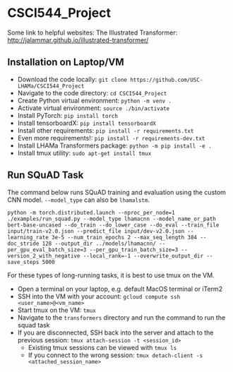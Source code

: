 # CSCI544_Project


Some link to helpful websites:
The Illustrated Transformer: http://jalammar.github.io/illustrated-transformer/

## Installation on Laptop/VM
- Download the code locally: `git clone https://github.com/USC-LHAMa/CSCI544_Project`
- Navigate to the code directory: `cd CSCI544_Project`
- Create Python virtual environment: `python -m venv .`
- Activate virtual environment: `source ./bin/activate`
- Install PyTorch: `pip install torch`
- Install tensorboardX: `pip install tensorboardX`
- Install other requirements: `pip install -r requirements.txt`
- Even more requirements!: `pip install -r requirements-dev.txt`
- Install LHAMa Transformers package: `python -m pip install -e .`
- Install tmux utility: `sudo apt-get install tmux`

## Run SQuAD Task
The command below runs SQuAD training and evaluation using the custom CNN model. `--model_type` can also be `lhamalstm`.

`python -m torch.distributed.launch --nproc_per_node=1 ./examples/run_squad.py --model_type lhamacnn --model_name_or_path bert-base-uncased --do_train --do_lower_case --do_eval --train_file input/train-v2.0.json --predict_file input/dev-v2.0.json --learning_rate 3e-5 --num_train_epochs 2 --max_seq_length 384 --doc_stride 128 --output_dir ../models/lhamacnn/ --per_gpu_eval_batch_size=3 --per_gpu_train_batch_size=3 --version_2_with_negative --local_rank=-1 --overwrite_output_dir --save_steps 5000`

For these types of long-running tasks, it is best to use tmux on the VM.
- Open a terminal on your laptop, e.g. default MacOS terminal or iTerm2
- SSH into the VM with your account: `gcloud compute ssh <user_name>@<vm_name>`
- Start tmux on the VM: `tmux`
- Navigate to the `transformers` directory and run the command to run the squad task
- If you are disconnected, SSH back into the server and attach to the previous session: `tmux attach-session -t <session_id>`
  - Existing tmux sessions can be viewed with `tmux ls`
  - If you connect to the wrong session: `tmux detach-client -s <attached_session_name>`
